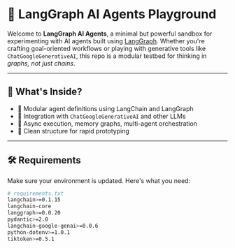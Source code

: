 # 🧠 LangGraph AI Agents Playground

Welcome to **LangGraph AI Agents**, a minimal but powerful sandbox for experimenting with AI agents built using [LangGraph](https://docs.langchain.com/langgraph/). Whether you're crafting goal-oriented workflows or playing with generative tools like `ChatGoogleGenerativeAI`, this repo is a modular testbed for thinking in *graphs, not just chains*.

---

## 🚀 What's Inside?

- 🧩 Modular agent definitions using LangChain and LangGraph
- 🤖 Integration with `ChatGoogleGenerativeAI` and other LLMs
- 🔁 Async execution, memory graphs, multi-agent orchestration
- 📜 Clean structure for rapid prototyping

---

## 🛠️ Requirements

Make sure your environment is updated. Here's what you need:

```bash
# requirements.txt
langchain>=0.1.15
langchain-core
langgraph>=0.0.20
pydantic>=2.0
langchain-google-genai>=0.0.6
python-dotenv>=1.0.1
tiktoken>=0.5.1
